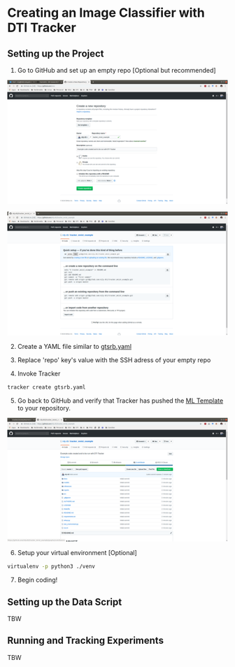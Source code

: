 # Creating an Image Classifier with DTI Tracker

## Setting up the Project

1. Go to GitHub and set up an empty repo [Optional but recommended]

![Create Empty Git Repo](./../assets/1_git_create_repo.png)

![Empty Git Repo](./../assets/2_git_empty_repo.png)

2. Create a YAML file similar to [gtsrb.yaml](./gtsrb.yaml)

3. Replace 'repo' key's value with the SSH adress of your empty repo

4. Invoke Tracker

```bash
tracker create gtsrb.yaml
```
5. Go back to GitHub and verify that Tracker has pushed the [ML Template](https://github.com/dti-research/ml-template) to your repository.

![ML Template Git Repo](./../assets/3_git_ml_template_repo.png)

6. Setup your virtual environment [Optional]

```bash
virtualenv -p python3 ./venv
```

7. Begin coding!

## Setting up the Data Script

TBW

## Running and Tracking Experiments

TBW